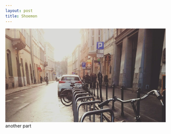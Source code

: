 ```yaml
---
layout: post
title: Shoemon
---
```


<img src="/images/fulls/01.jpg" class="fit image"> another part